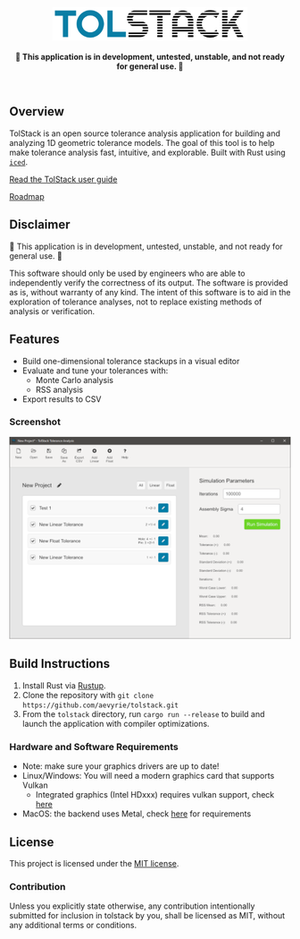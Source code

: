 <p align="center">
  <img src="docs/logo.png" width="350">
  <br/><br/>
  <b>🚧 This application is in development, untested, unstable, and not ready for general use. 🚧</b>
  <br/>
</p>
<br/>

## Overview

TolStack is an open source tolerance analysis application for building and analyzing 1D geometric tolerance models. The goal of this tool is to help make tolerance analysis fast, intuitive, and explorable. Built with Rust using [`iced`](https://github.com/hecrj/iced).

[Read the TolStack user guide](https://aevyrie.github.io/tolstack/book/)

[Roadmap](https://github.com/aevyrie/tolstack/projects/1)

## Disclaimer

🚧 This application is in development, untested, unstable, and not ready for general use. 🚧

This software should only be used by engineers who are able to independently verify the correctness of its output. The software is provided as is, without warranty of any kind. The intent of this software is to aid in the exploration of tolerance analyses, not to replace existing methods of analysis or verification.

## Features

* Build one-dimensional tolerance stackups in a visual editor
* Evaluate and tune your tolerances with:
  * Monte Carlo analysis
  * RSS analysis
* Export results to CSV

### Screenshot

![Screenshot](docs/screenshot.png)

## Build Instructions

1. Install Rust via [Rustup](https://www.rust-lang.org/tools/install).
2. Clone the repository with `git clone https://github.com/aevyrie/tolstack.git`
3. From the `tolstack` directory, run `cargo run --release` to build and launch the application with compiler optimizations.

### Hardware and Software Requirements

* Note: make sure your graphics drivers are up to date!
* Linux/Windows: You will need a modern graphics card that supports Vulkan
  * Integrated graphics (Intel HDxxx) requires vulkan support, check [here](https://www.intel.com/content/www/us/en/support/articles/000005524/graphics.html)
* MacOS: the backend uses Metal, check [here](https://en.wikipedia.org/wiki/Metal_(API)#Supported_GPUs) for requirements

## License
This project is licensed under the [MIT license](https://github.com/aevyrie/tolstack/blob/master/LICENSE).

### Contribution
Unless you explicitly state otherwise, any contribution intentionally submitted for inclusion in tolstack by you, shall be licensed as MIT, without any additional terms or conditions.
